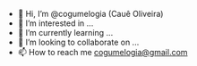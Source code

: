 - 👋 Hi, I’m @cogumelogia (Cauê Oliveira)
- 👀 I’m interested in ...
- 🌱 I’m currently learning ...
- 💞️ I’m looking to collaborate on ...
- 📫 How to reach me cogumelogia@gmail.com

<!---
cogumelogia/cogumelogia is a ✨ special ✨ repository because its `README.md` (this file) appears on your GitHub profile.
You can click the Preview link to take a look at your changes.
--->
